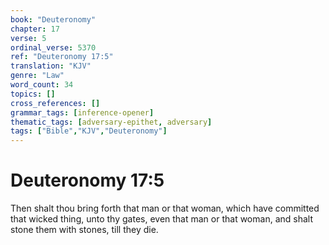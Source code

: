 ```yaml
---
book: "Deuteronomy"
chapter: 17
verse: 5
ordinal_verse: 5370
ref: "Deuteronomy 17:5"
translation: "KJV"
genre: "Law"
word_count: 34
topics: []
cross_references: []
grammar_tags: [inference-opener]
thematic_tags: [adversary-epithet, adversary]
tags: ["Bible","KJV","Deuteronomy"]
---
```


# Deuteronomy 17:5

Then shalt thou bring forth that man or that woman, which have committed that wicked thing, unto thy gates, even that man or that woman, and shalt stone them with stones, till they die.
